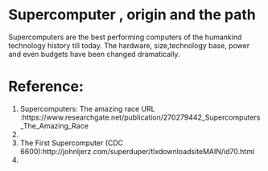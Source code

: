 
# Supercomputer , origin and the path


Supercomputers are the best performing computers of the humankind technology history till today. 
The hardware, size,technology base, power and even budgets have been changed dramatically.


# Reference:

<ol>
<li>Supercomputers: The amazing race URL :https://www.researchgate.net/publication/270279442_Supercomputers_The_Amazing_Race<li>
<li>The First Supercomputer (CDC 6600):http://johnljerz.com/superduper/tlxdownloadsiteMAIN/id70.html<li>
<ol>

